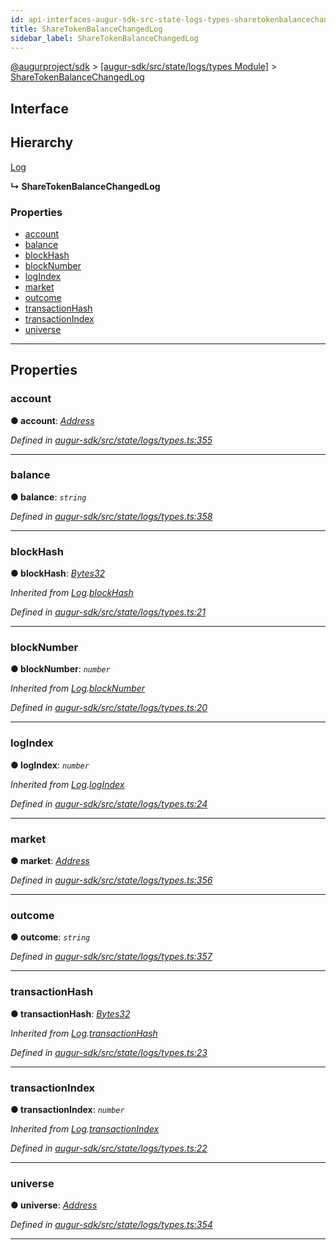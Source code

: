 ```yaml
---
id: api-interfaces-augur-sdk-src-state-logs-types-sharetokenbalancechangedlog
title: ShareTokenBalanceChangedLog
sidebar_label: ShareTokenBalanceChangedLog
---
```


[@augurproject/sdk](api-readme.md) > [[augur-sdk/src/state/logs/types Module]](api-modules-augur-sdk-src-state-logs-types-module.md) > [ShareTokenBalanceChangedLog](api-interfaces-augur-sdk-src-state-logs-types-sharetokenbalancechangedlog.md)

## Interface

## Hierarchy

 [Log](api-interfaces-augur-sdk-src-state-logs-types-log.md)

**↳ ShareTokenBalanceChangedLog**

### Properties

* [account](api-interfaces-augur-sdk-src-state-logs-types-sharetokenbalancechangedlog.md#account)
* [balance](api-interfaces-augur-sdk-src-state-logs-types-sharetokenbalancechangedlog.md#balance)
* [blockHash](api-interfaces-augur-sdk-src-state-logs-types-sharetokenbalancechangedlog.md#blockhash)
* [blockNumber](api-interfaces-augur-sdk-src-state-logs-types-sharetokenbalancechangedlog.md#blocknumber)
* [logIndex](api-interfaces-augur-sdk-src-state-logs-types-sharetokenbalancechangedlog.md#logindex)
* [market](api-interfaces-augur-sdk-src-state-logs-types-sharetokenbalancechangedlog.md#market)
* [outcome](api-interfaces-augur-sdk-src-state-logs-types-sharetokenbalancechangedlog.md#outcome)
* [transactionHash](api-interfaces-augur-sdk-src-state-logs-types-sharetokenbalancechangedlog.md#transactionhash)
* [transactionIndex](api-interfaces-augur-sdk-src-state-logs-types-sharetokenbalancechangedlog.md#transactionindex)
* [universe](api-interfaces-augur-sdk-src-state-logs-types-sharetokenbalancechangedlog.md#universe)

---

## Properties

<a id="account"></a>

###  account

**● account**: *[Address](api-modules-augur-sdk-src-state-logs-types-module.md#address)*

*Defined in [augur-sdk/src/state/logs/types.ts:355](https://github.com/AugurProject/augur/blob/1e1466f1d3/packages/augur-sdk/src/state/logs/types.ts#L355)*

___
<a id="balance"></a>

###  balance

**● balance**: *`string`*

*Defined in [augur-sdk/src/state/logs/types.ts:358](https://github.com/AugurProject/augur/blob/1e1466f1d3/packages/augur-sdk/src/state/logs/types.ts#L358)*

___
<a id="blockhash"></a>

###  blockHash

**● blockHash**: *[Bytes32](api-modules-augur-sdk-src-state-logs-types-module.md#bytes32)*

*Inherited from [Log](api-interfaces-augur-sdk-src-state-logs-types-log.md).[blockHash](api-interfaces-augur-sdk-src-state-logs-types-log.md#blockhash)*

*Defined in [augur-sdk/src/state/logs/types.ts:21](https://github.com/AugurProject/augur/blob/1e1466f1d3/packages/augur-sdk/src/state/logs/types.ts#L21)*

___
<a id="blocknumber"></a>

###  blockNumber

**● blockNumber**: *`number`*

*Inherited from [Log](api-interfaces-augur-sdk-src-state-logs-types-log.md).[blockNumber](api-interfaces-augur-sdk-src-state-logs-types-log.md#blocknumber)*

*Defined in [augur-sdk/src/state/logs/types.ts:20](https://github.com/AugurProject/augur/blob/1e1466f1d3/packages/augur-sdk/src/state/logs/types.ts#L20)*

___
<a id="logindex"></a>

###  logIndex

**● logIndex**: *`number`*

*Inherited from [Log](api-interfaces-augur-sdk-src-state-logs-types-log.md).[logIndex](api-interfaces-augur-sdk-src-state-logs-types-log.md#logindex)*

*Defined in [augur-sdk/src/state/logs/types.ts:24](https://github.com/AugurProject/augur/blob/1e1466f1d3/packages/augur-sdk/src/state/logs/types.ts#L24)*

___
<a id="market"></a>

###  market

**● market**: *[Address](api-modules-augur-sdk-src-state-logs-types-module.md#address)*

*Defined in [augur-sdk/src/state/logs/types.ts:356](https://github.com/AugurProject/augur/blob/1e1466f1d3/packages/augur-sdk/src/state/logs/types.ts#L356)*

___
<a id="outcome"></a>

###  outcome

**● outcome**: *`string`*

*Defined in [augur-sdk/src/state/logs/types.ts:357](https://github.com/AugurProject/augur/blob/1e1466f1d3/packages/augur-sdk/src/state/logs/types.ts#L357)*

___
<a id="transactionhash"></a>

###  transactionHash

**● transactionHash**: *[Bytes32](api-modules-augur-sdk-src-state-logs-types-module.md#bytes32)*

*Inherited from [Log](api-interfaces-augur-sdk-src-state-logs-types-log.md).[transactionHash](api-interfaces-augur-sdk-src-state-logs-types-log.md#transactionhash)*

*Defined in [augur-sdk/src/state/logs/types.ts:23](https://github.com/AugurProject/augur/blob/1e1466f1d3/packages/augur-sdk/src/state/logs/types.ts#L23)*

___
<a id="transactionindex"></a>

###  transactionIndex

**● transactionIndex**: *`number`*

*Inherited from [Log](api-interfaces-augur-sdk-src-state-logs-types-log.md).[transactionIndex](api-interfaces-augur-sdk-src-state-logs-types-log.md#transactionindex)*

*Defined in [augur-sdk/src/state/logs/types.ts:22](https://github.com/AugurProject/augur/blob/1e1466f1d3/packages/augur-sdk/src/state/logs/types.ts#L22)*

___
<a id="universe"></a>

###  universe

**● universe**: *[Address](api-modules-augur-sdk-src-state-logs-types-module.md#address)*

*Defined in [augur-sdk/src/state/logs/types.ts:354](https://github.com/AugurProject/augur/blob/1e1466f1d3/packages/augur-sdk/src/state/logs/types.ts#L354)*

___

